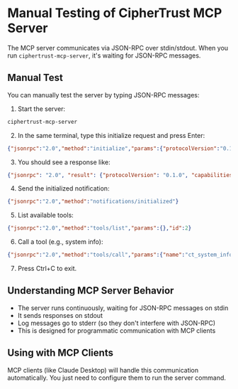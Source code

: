 # Manual Testing of CipherTrust MCP Server

The MCP server communicates via JSON-RPC over stdin/stdout. When you run `ciphertrust-mcp-server`, it's waiting for JSON-RPC messages.

## Manual Test

You can manually test the server by typing JSON-RPC messages:

1. Start the server:
```bash
ciphertrust-mcp-server
```

2. In the same terminal, type this initialize request and press Enter:
```json
{"jsonrpc":"2.0","method":"initialize","params":{"protocolVersion":"0.1.0","capabilities":{},"clientInfo":{"name":"manual-test","version":"1.0"}},"id":1}
```

3. You should see a response like:
```json
{"jsonrpc": "2.0", "result": {"protocolVersion": "0.1.0", "capabilities": {"tools": {}}, "serverInfo": {"name": "ciphertrust-manager", "version": "0.1.0"}}, "id": 1}
```

4. Send the initialized notification:
```json
{"jsonrpc":"2.0","method":"notifications/initialized"}
```

5. List available tools:
```json
{"jsonrpc":"2.0","method":"tools/list","params":{},"id":2}
```

6. Call a tool (e.g., system info):
```json
{"jsonrpc":"2.0","method":"tools/call","params":{"name":"ct_system_info_get","arguments":{}},"id":3}
```

7. Press Ctrl+C to exit.

## Understanding MCP Server Behavior

- The server runs continuously, waiting for JSON-RPC messages on stdin
- It sends responses on stdout
- Log messages go to stderr (so they don't interfere with JSON-RPC)
- This is designed for programmatic communication with MCP clients

## Using with MCP Clients

MCP clients (like Claude Desktop) will handle this communication automatically. You just need to configure them to run the server command.
